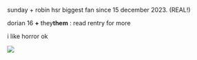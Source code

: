 sunday + robin hsr biggest fan since 15 december 2023. (REAL!)

dorian 16 **+** they**them** : read rentry for more

i like horror ok

![](https://64.media.tumblr.com/5da6a311c20f87c4feda99a2a14b4a66/7634c656f9983794-a7/s100x200/b8344a8d0e19d4329b72df61afd6714a16354715.pnj)
